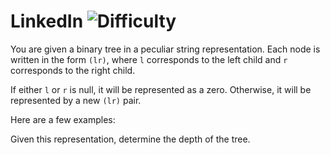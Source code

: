 # LinkedIn ![Difficulty](https://img.shields.io/badge/-HARD-red)
	
You are given a binary tree in a peculiar string representation. Each node is written in the form `(lr)`, where `l` corresponds to the left child and `r` corresponds to the right child.
	
If either `l` or `r` is null, it will be represented as a zero. Otherwise, it will be represented by a new `(lr)` pair.
	
Here are a few examples:
	





	
Given this representation, determine the depth of the tree.
	
